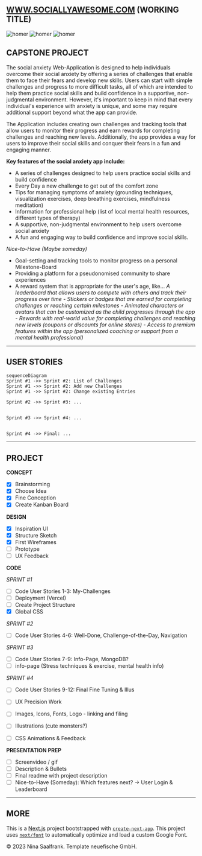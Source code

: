 
## [WWW.SOCIALLYAWESOME.COM](https://capstone-project-git-list-of-challenges-salaos.vercel.app/challenges) (WORKING TITLE)



![homer](https://user-images.githubusercontent.com/123561210/228357076-a605e16f-e0c6-4508-8e15-f005df9c5136.gif)
    ![homer](https://user-images.githubusercontent.com/123561210/228357076-a605e16f-e0c6-4508-8e15-f005df9c5136.gif)
    ![homer](https://user-images.githubusercontent.com/123561210/228357076-a605e16f-e0c6-4508-8e15-f005df9c5136.gif)


## CAPSTONE PROJECT

The social anxiety Web-Application is designed to help individuals overcome their social anxiety by offering a series of challenges that enable them to face their fears and develop new skills. Users can start with simple challenges and progress to more difficult tasks, all of which are intended to help them practice social skills and build confidence in a supportive, non-judgmental environment. However, it's important to keep in mind that every individual's experience with anxiety is unique, and some may require additional support beyond what the app can provide.

The Application includes creating own challenges and tracking tools that allow users to monitor their progress and earn rewards for completing challenges and reaching new levels. Additionally, the app provides a way for users to improve their social skills and conquer their fears in a fun and engaging manner.

__Key features of the social anxiety app include:__

- A series of challenges designed to help users practice social skills and build confidence
- Every Day a new challenge to get out of the comfort zone
- Tips for managing symptoms of anxiety (grounding techniques, visualization exercises, deep breathing exercises, mindfulness meditation)
- Information for professional help (list of local mental health resources, different types of therapy)
- A supportive, non-judgmental environment to help users overcome social anxiety
- A fun and engaging way to build confidence and improve social skills.


_Nice-to-Have (Maybe someday)_

- Goal-setting and tracking tools to monitor progress on a personal Milestone-Board
- Providing a platform for a pseudonomised community to share experiences
- A reward system that is appropriate for the user's age, like...
           _A leaderboard that allows users to compete with others and track their progress over time
          - Stickers or badges that are earned for completing challenges or reaching certain milestones
          - Animated characters or avatars that can be customized as the child progresses through the app
          - Rewards with real-world value for completing challenges and reaching new levels (coupons or discounts for online stores)
          - Access to premium features within the app (personalized coaching or support from a mental health professional)_

---

## USER STORIES


```mermaid
sequenceDiagram
Sprint #1 ->> Sprint #2: List of Challenges
Sprint #1 ->> Sprint #2: Add new Challenges
Sprint #1 ->> Sprint #2: Change existing Entries

Sprint #2 ->> Sprint #3: ...


Sprint #3 ->> Sprint #4: ...


Sprint #4 ->> Final: ...
```

---

## PROJECT

__CONCEPT__
 - [X] Brainstorming
 - [X] Choose Idea
 - [X] Fine Conception
 - [X] Create Kanban Board

__DESIGN__
 - [X] Inspiration UI
 - [X] Structure Sketch
 - [X] First Wireframes 
 - [ ] Prototype
 - [ ] UX Feedback

__CODE__

_SPRINT #1_
 - [ ] Code User Stories 1-3: My-Challenges
 - [ ] Deployment (Vercel)
 - [ ] Create Project Structure
 - [X] Global CSS
               
_SPRINT #2_
 - [ ] Code User Stories 4-6: Well-Done, Challenge-of-the-Day, Navigation
             
             
_SPRINT #3_
 - [ ] Code User Stories 7-9: Info-Page, MongoDB?
 - [ ] info-page (Stress techniques & exercise, mental health info)
       
_SPRINT #4_
 - [ ] Code User Stories 9-12: Final Fine Tuning & Illus
 - [ ] UX Precision Work
 - [ ] Images, Icons, Fonts, Logo - linking and filing
 - [ ] Illustrations (cute monsters?)
 - [ ] CSS Animations & Feedback
       
      
__PRESENTATION PREP__
- [ ] Screenvideo / gif
- [ ] Description & Bullets
- [ ] Final readme with project description
- [ ] Nice-to-Have (Someday): Which features next? -> User Login & Leaderboard

---

## MORE

This is a [Next.js](https://nextjs.org/) project bootstrapped with [`create-next-app`](https://github.com/vercel/next.js/tree/canary/packages/create-next-app). 
This project uses 
[`next/font`](https://nextjs.org/docs/basic-features/font-optimization) to automatically optimize and load a custom Google Font.

© 2023 Nina Saalfrank. Template neuefische GmbH.


